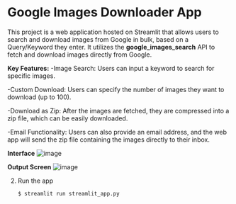 # Google Images Downloader App
This project is a web application hosted on Streamlit that allows users to search and download images from Google in bulk, based on a Query/Keyword they enter. It utilizes the **google_images_search** API to fetch and download images directly from Google.

**Key Features:**
-Image Search: Users can input a keyword to search for specific images.

-Custom Download: Users can specify the number of images they want to download (up to 100).

-Download as Zip: After the images are fetched, they are compressed into a zip file, which can be easily downloaded.

-Email Functionality: Users can also provide an email address, and the web app will send the zip file containing the images directly to their inbox.

**Interface**
![image](https://github.com/user-attachments/assets/e96b07ce-2b33-4e9b-b012-d134e9631782)

**Output Screen**
![image](https://github.com/user-attachments/assets/ad10dcb5-50fd-4f9e-942d-051e9ad08e07)

2. Run the app

   ```
   $ streamlit run streamlit_app.py
   ```
